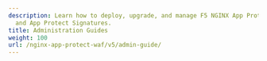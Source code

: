 ```yaml
---
description: Learn how to deploy, upgrade, and manage F5 NGINX App Protect WAF v5
  and App Protect Signatures.
title: Administration Guides
weight: 100
url: /nginx-app-protect-waf/v5/admin-guide/
---
```


